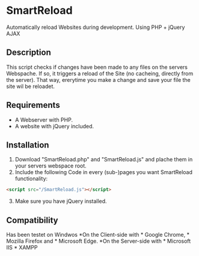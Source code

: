 # SmartReload
Automatically reload Websites during development. Using PHP + jQuery AJAX
## Description
This script checks if changes have been made to any files on the servers Webspache. If so, it triggers a reload of the Site (no cacheing, directly from the server).
That way, ererytime you make a change and save your file the site wil be reloadet.
## Requirements
* A Webserver with PHP.
* A website with jQuery included.
## Installation
1. Download "SmartReload.php" and "SmartReload.js" and plache them in your servers webspace root.
2. Include the following Code in every (sub-)pages you want SmartReload functionality:  
```html
<script src="/SmartReload.js"></script>
```
3. Make sure you have jQuery installed.
## Compatibility
Has been testet on Windwos
  *On the Client-side with 
    * Google Chrome,
    * Mozilla Firefox and 
    * Microsoft Edge.
  *On the Server-side with
    * Microsoft IIS
    * XAMPP
